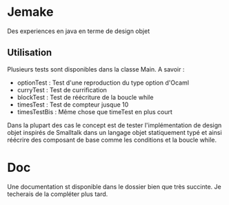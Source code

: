 # Jemake
Des experiences en java en terme de design objet

## Utilisation
Plusieurs tests sont disponibles dans la classe Main. A savoir :

 - optionTest : Test d'une reproduction du type option d'Ocaml
 - curryTest : Test de currification
 - blockTest : Test de réécriture de la boucle while
 - timesTest : Test de compteur jusque 10
 - timesTestBis : Même chose que timeTest en plus court

Dans la plupart des cas le concept est de tester l'implémentation de design objet inspirés de Smalltalk dans un langage objet statiquement typé et ainsi réécrire des composant de base comme les conditions et la boucle while.

# Doc
Une documentation st disponible dans le dossier bien que très succinte. Je techerais de la compléter plus tard.
